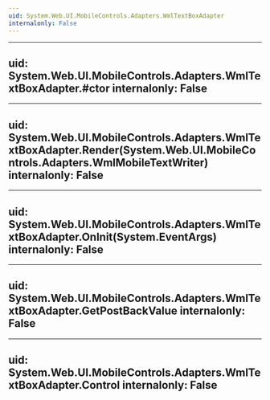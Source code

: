 ```yaml
---
uid: System.Web.UI.MobileControls.Adapters.WmlTextBoxAdapter
internalonly: False
---
```


---
uid: System.Web.UI.MobileControls.Adapters.WmlTextBoxAdapter.#ctor
internalonly: False
---

---
uid: System.Web.UI.MobileControls.Adapters.WmlTextBoxAdapter.Render(System.Web.UI.MobileControls.Adapters.WmlMobileTextWriter)
internalonly: False
---

---
uid: System.Web.UI.MobileControls.Adapters.WmlTextBoxAdapter.OnInit(System.EventArgs)
internalonly: False
---

---
uid: System.Web.UI.MobileControls.Adapters.WmlTextBoxAdapter.GetPostBackValue
internalonly: False
---

---
uid: System.Web.UI.MobileControls.Adapters.WmlTextBoxAdapter.Control
internalonly: False
---
